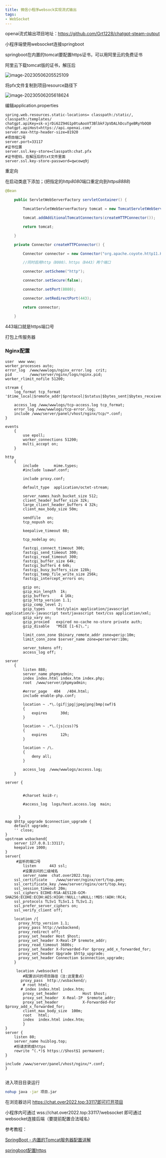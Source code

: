 ```yaml
---
title: 微信小程序websock实现流式输出
tags:
- WebSocket
---
```


openai流式输出项目地址：https://github.com/Grt1228/chatgpt-steam-output

小程序端使用websocket连接springboot

springboot在内置的tomcat要配置https证书，可以用阿里云的免费证书

阿里云下载tomcat版的证书，解压后

![image-20230506205525109](http://myblog.over2022.top/image-20230506205525109.png) 

将pfx文件复制到项目resource路径下

![image-20230506205618624](http://myblog.over2022.top/image-20230506205618624.png) 

编辑application.properties

```properties
spring.web.resources.static-locations= classpath:/static/, classpath:/templates/
chatgpt.apiKey=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
chatgpt.apiHost=https://api.openai.com/
server.max-http-header-size=81920
#项目端口号
server.port=33117
#证书位置
server.ssl.key-store=classpath:chat.pfx
#证书密码，在解压后的txt文件里面
server.ssl.key-store-password=qwcowq9j

```

重定向

在启动类底下添加；(把指定的*http8080*端口重定向到*https8888*)

```java
@Bean

    public ServletWebServerFactory servletContainer() {

        TomcatServletWebServerFactory tomcat = new TomcatServletWebServerFactory();

        tomcat.addAdditionalTomcatConnectors(createHTTPConnector());

        return tomcat;

    }

    private Connector createHTTPConnector() {

        Connector connector = new Connector("org.apache.coyote.http11.Http11NioProtocol");

        //同时启用http（8080）、https（8443）两个端口

        connector.setScheme("http");

        connector.setSecure(false);

        connector.setPort(8080);

        connector.setRedirectPort(443);

        return connector;

    }
```

443端口就是https端口号

打包上传服务器

### Nginx配置

```nginx
user  www www;
worker_processes auto;
error_log  /www/wwwlogs/nginx_error.log  crit;
pid        /www/server/nginx/logs/nginx.pid;
worker_rlimit_nofile 51200;

stream {
    log_format tcp_format '$time_local|$remote_addr|$protocol|$status|$bytes_sent|$bytes_received|$session_time|$upstream_addr|$upstream_bytes_sent|$upstream_bytes_received|$upstream_connect_time';
  
    access_log /www/wwwlogs/tcp-access.log tcp_format;
    error_log /www/wwwlogs/tcp-error.log;
    include /www/server/panel/vhost/nginx/tcp/*.conf;
}

events
    {
        use epoll;
        worker_connections 51200;
        multi_accept on;
    }

http
    {
        include       mime.types;
		#include luawaf.conf;

		include proxy.conf;

        default_type  application/octet-stream;

        server_names_hash_bucket_size 512;
        client_header_buffer_size 32k;
        large_client_header_buffers 4 32k;
        client_max_body_size 50m;

        sendfile   on;
        tcp_nopush on;

        keepalive_timeout 60;

        tcp_nodelay on;

        fastcgi_connect_timeout 300;
        fastcgi_send_timeout 300;
        fastcgi_read_timeout 300;
        fastcgi_buffer_size 64k;
        fastcgi_buffers 4 64k;
        fastcgi_busy_buffers_size 128k;
        fastcgi_temp_file_write_size 256k;
		fastcgi_intercept_errors on;

        gzip on;
        gzip_min_length  1k;
        gzip_buffers     4 16k;
        gzip_http_version 1.1;
        gzip_comp_level 2;
        gzip_types     text/plain application/javascript application/x-javascript text/javascript text/css application/xml;
        gzip_vary on;
        gzip_proxied   expired no-cache no-store private auth;
        gzip_disable   "MSIE [1-6]\.";

        limit_conn_zone $binary_remote_addr zone=perip:10m;
		limit_conn_zone $server_name zone=perserver:10m;

        server_tokens off;
        access_log off;

server
    {
        listen 888;
        server_name phpmyadmin;
        index index.html index.htm index.php;
        root  /www/server/phpmyadmin;

        #error_page   404   /404.html;
        include enable-php.conf;

        location ~ .*\.(gif|jpg|jpeg|png|bmp|swf)$
        {
            expires      30d;
        }

        location ~ .*\.(js|css)?$
        {
            expires      12h;
        }

        location ~ /\.
        {
            deny all;
        }

        access_log  /www/wwwlogs/access.log;
    }
    
server {


        #charset koi8-r;

        #access_log  logs/host.access.log  main;


      }
map $http_upgrade $connection_upgrade { 
	default upgrade; 
	'' close; 
} 
upstream wsbackend{ 
	server 127.0.0.1:33117; 
	keepalive 1000; 
} 
server{
     #监听的端口号
        listen      443 ssl;
        #设置访问的二级域名
        server_name  chat.over2022.top;
	ssl_certificate    /www/server/nginx/cert/top.pem;
	ssl_certificate_key /www/server/nginx/cert/top.key;
	ssl_session_timeout 20m;
	ssl_ciphers ECDHE-RSA-AES128-GCM-SHA256:ECDHE:ECDH:AES:HIGH:!NULL:!aNULL:!MD5:!ADH:!RC4;
	ssl_protocols TLSv1 TLSv1.1 TLSv1.2;
	ssl_prefer_server_ciphers on;
	ssl_verify_client off;
	
	location /{
	  proxy_http_version 1.1;
	  proxy_pass http://wsbackend;
	  proxy_redirect off; 
	  proxy_set_header Host $host; 
	  proxy_set_header X-Real-IP $remote_addr; 
	  proxy_read_timeout 3600s; 
	  proxy_set_header X-Forwarded-For $proxy_add_x_forwarded_for; 
	  proxy_set_header Upgrade $http_upgrade; 
	  proxy_set_header Connection $connection_upgrade; 
	}
	
	 location /websocket {
        #配置访问的项目路径（注:这里重点）
       proxy_pass  http://wsbackend/;
        # root html;
       # index index.html index.htm;
        proxy_set_header           Host $host;
        proxy_set_header  X-Real-IP  $remote_addr;
        proxy_set_header           X-Forwarded-For       $proxy_add_x_forwarded_for;
        client_max_body_size  100m;
        root   html;
        index  index.html index.htm;
        }
}
server {
    listen 80;
    server_name huiblog.top;
    #将请求转成https
    rewrite ^(.*)$ https://$host$1 permanent;
}

include /www/server/panel/vhost/nginx/*.conf;
}


```

进入项目目录运行

```sh
nohup java -jar 项目.jar
```

在浏览器访问 https://chat.over2022.top:33117即可打开项目

小程序内可通过 wss://chat.over2022.top:33117/websocket 即可通过websocket连接后端（要提前配置合法域名）

参考教程：

[SpringBoot - 内置的Tomcat服务器配置详解](https://www.hangge.com/blog/cache/detail_2457.html#:~:text=SpringBoot%20-%20%E5%86%85%E7%BD%AE%E7%9A%84Tomcat%E6%9C%8D%E5%8A%A1%E5%99%A8%E9%85%8D%E7%BD%AE%E8%AF%A6%E8%A7%A3%EF%BC%88%E9%99%84%EF%BC%9A%E5%90%AF%E7%94%A8HTTPS%E6%9C%8D%E5%8A%A1%EF%BC%89%202019-08-28%20%E5%8F%91%E5%B8%83%EF%BC%9Ahangge%20%E9%98%85%E8%AF%BB%EF%BC%9A26011%20%E5%9C%A8%20Spring,%E7%AD%89%E6%9C%8D%E5%8A%A1%E5%99%A8%E5%AE%B9%E5%99%A8%E3%80%82%20%E5%BD%93%E6%88%91%E4%BB%AC%E6%B7%BB%E5%8A%A0%E4%BA%86%20spring-boot-starter-web%20%E4%BE%9D%E8%B5%96%E5%90%8E%EF%BC%8C%E9%BB%98%E8%AE%A4%E4%BC%9A%E4%BD%BF%E7%94%A8%20Tomcat%20%E4%BD%9C%E4%B8%BA%20Web%20%E5%AE%B9%E5%99%A8%E3%80%82)

[springboot配置https](https://blog.csdn.net/yucaifu1989/article/details/124384022)
